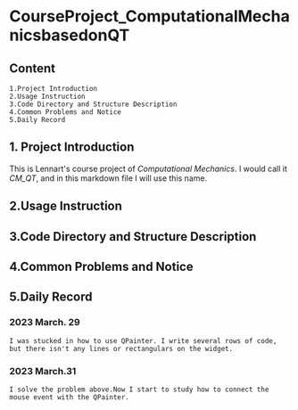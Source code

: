 # CourseProject_ComputationalMechanicsbasedonQT

## Content
    1.Project Introduction  
    2.Usage Instruction  
    3.Code Directory and Structure Description
    4.Common Problems and Notice
    5.Daily Record

##  1. Project Introduction  
This is Lennart's course project of *Computational Mechanics*. I would call it *CM_QT*, and in this markdown file I will use this name.  


## 2.Usage Instruction  

## 3.Code Directory and Structure Description

## 4.Common Problems and Notice

## 5.Daily Record
### 2023 March. 29
    I was stucked in how to use QPainter. I write several rows of code, but there isn't any lines or rectangulars on the widget.

### 2023 March.31  
    I solve the problem above.Now I start to study how to connect the mouse event with the QPainter.

